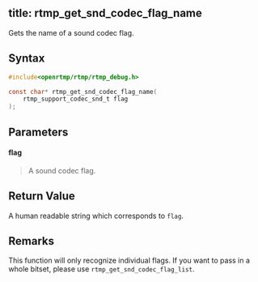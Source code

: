 title: rtmp_get_snd_codec_flag_name
--------------------------

Gets the name of a sound codec flag. 


## Syntax ##

```c
#include<openrtmp/rtmp/rtmp_debug.h>

const char* rtmp_get_snd_codec_flag_name( 
	rtmp_support_codec_snd_t flag
);
```

## Parameters ##
#### flag ####
> A sound codec flag.

## Return Value ##
A human readable string which corresponds to `flag`.

## Remarks ##
This function will only recognize individual flags. If you want to pass in a whole bitset, please use `rtmp_get_snd_codec_flag_list`.